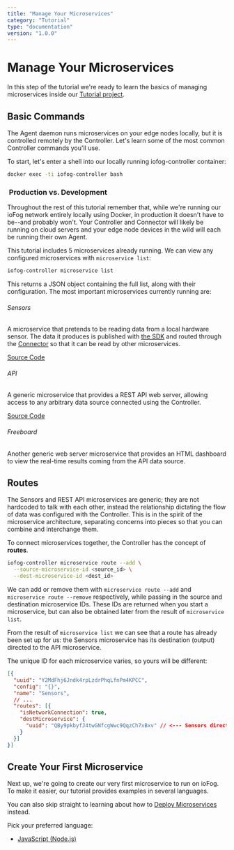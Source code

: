```yaml
---
title: "Manage Your Microservices"
category: "Tutorial"
type: "documentation"
version: "1.0.0"
---
```


# Manage Your Microservices
In this step of the tutorial we're ready to learn the basics of managing microservices inside our [Tutorial project](tutorial-introduction).

## Basic Commands
The Agent daemon runs microservices on your edge nodes locally, but it is controlled remotely by the Controller. Let's learn some of the most common Controller commands you'll use.

To start, let's enter a shell into our locally running iofog-controller container:

```sh
docker exec -ti iofog-controller bash
```

<aside class="notifications note">
  <h3><img src="/images/icos/ico-note.svg" alt=""> Production vs. Development</h3>
  <p>Throughout the rest of this tutorial remember that, while we're running our ioFog network entirely locally using Docker, in production it doesn't have to be--and probably won't. Your Controller and Connector will likely be running on cloud servers and your edge node devices in the wild will each be running their own Agent.</p>
</aside>

This tutorial includes 5 microservices already running. We can view any configured microservices with `microservice list`:

```sh
iofog-controller microservice list
```

This returns a JSON object containing the full list, along with their configuration. The most important microservices currently running are:

###### Sensors
A microservice that pretends to be reading data from a local hardware sensor. The data it produces is published with [the SDK](sdk) and routed through the [Connector](connectors-overview) so that it can be read by other microservices.

[Source Code](https://github.com/ioFog/example-microservices/tree/master/sensors-data)

###### API
A generic microservice that provides a REST API web server, allowing access to any arbitrary data source connected using the Controller.

[Source Code](https://github.com/ioFog/example-microservices/tree/master/json-rest-api-cors-enabled)

###### Freeboard
Another generic web server microservice that provides an HTML dashboard to view the real-time results coming from the API data source.

## Routes
The Sensors and REST API microservices are generic; they are not hardcoded to talk with each other, instead the relationship dictating the flow of data was configured with the Controller. This is in the spirit of the microservice architecture, separating concerns into pieces so that you can combine and interchange them.

To connect microservices together, the Controller has the concept of **routes**.

```sh
iofog-controller microservice route --add \
  --source-microservice-id <source_id> \
  --dest-microservice-id <dest_id>
```

We can add or remove them with `microservice route --add` and `microservice route --remove` respectively, while passing in the source and destination microservice IDs. These IDs are returned when you start a microservice, but can also be obtained later from the result of `microservice list`.

From the result of `microservice list` we can see that a route has already been set up for us: the Sensors microservice has its destination (output) directed to the API microservice.

The unique ID for each microservice varies, so yours will be different:

```json
[{
  "uuid": "Y2MdFhj6Jndk4rpLzdrPhqLfnPm4KPCC",
  "config": "{}",
  "name": "Sensors",
  // ...
  "routes": [{
    "isNetworkConnection": true,
    "destMicroservice": {
      "uuid": "QBy9pkbyfJ4twGNfcgWwc9QqzCh7xBxv" // <--- Sensors directed to API
    }
  }]
}]
```

## Create Your First Microservice
Next up, we're going to create our very first microservice to run on ioFog. To make it easier, our tutorial provides examples in several languages.

You can also skip straight to learning about how to [Deploy Microservices](deploying-your-microservice) instead.

Pick your preferred language:

- [JavaScript (Node.js)](create-your-first-microservice-java-script)
